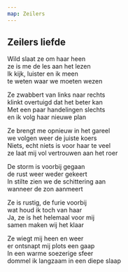 ```yaml
---
map: Zeilers
---
```


## Zeilers liefde

Wild slaat ze om haar heen\
ze is me de les aan het lezen\
Ik kijk, luister en ik meen\
te weten waar we moeten wezen

Ze zwabbert van links naar rechts\
klinkt overtuigd  dat het beter kan\
Met een paar handelingen slechts\
en ik volg haar nieuwe plan

Ze brengt me opnieuw in het gareel\
we volgen weer de juiste koers\
Niets, echt niets is voor haar te veel\
ze laat mij vol vertrouwen aan het roer

De storm is voorbij gegaan\
de rust weer weder gekeert\
In stilte zien we de schittering aan\
wanneer de zon aanmeert

Ze is rustig, de furie voorbij\
wat houd ik toch van haar\
Ja, ze is het helemaal voor mij\
samen maken wij het klaar

Ze wiegt mij heen en weer\
er ontsnapt mij plots een gaap\
In een warme soezerige sfeer\
dommel ik langzaam in een diepe slaap
